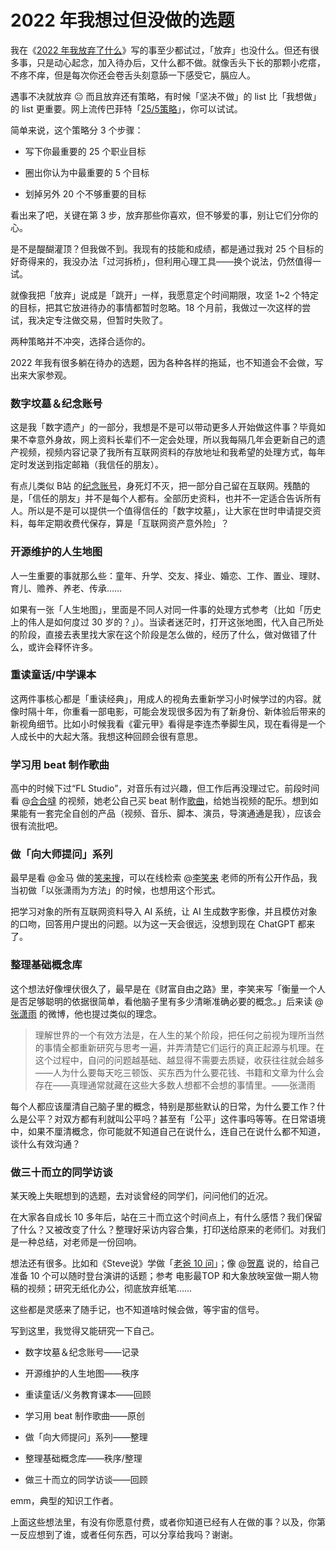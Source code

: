 # 2022 年我想过但没做的选题

我在《[2022 年我放弃了什么](https://blog.tujunjie.com/2022-1-1-1-1)》写的事至少都试过，「放弃」也没什么。但还有很多事，只是动心起念，加入待办后，又什么都不做。就像舌头下长的那颗小疙瘩，不疼不痒，但是每次你还会卷舌头刻意舔一下感受它，膈应人。

遇事不决就放弃 😐 而且放弃还有策略，有时候「坚决不做」的 list 比「我想做」的 list 更重要。网上流传巴菲特「[25/5策略](https://zhuanlan.zhihu.com/p/56162353)」，你可以试试。

简单来说，这个策略分 3 个步骤：

* 写下你最重要的 25 个职业目标
    
* 圈出你认为中最重要的 5 个目标
    
* 划掉另外 20 个不够重要的目标
    

看出来了吧，关键在第 3 步，放弃那些你喜欢，但不够爱的事，别让它们分你的心。

是不是醍醐灌顶？但我做不到。我现有的技能和成绩，都是通过我对 25 个目标的好奇得来的，我没办法「过河拆桥」，但利用心理工具——换个说法，仍然值得一试。

就像我把「放弃」说成是「跳开」一样，我愿意定个时间期限，攻坚 1~2 个特定的目标，把其它放进待办的事情都暂时忽略。18 个月前，我做过一次这样的尝试，我决定专注做交易，但暂时失败了。

两种策略并不冲突，选择合适你的。

2022 年我有很多躺在待办的选题，因为各种各样的拖延，也不知道会不会做，写出来大家参观。

### 数字坟墓＆纪念账号

这是我「数字遗产」的一部分，我想是不是可以带动更多人开始做这件事？毕竟如果不幸意外身故，网上资料长辈们不一定会处理，所以我每隔几年会更新自己的遗产视频，视频内容记录了我所有互联网资料的存放地址和我希望的处理方式，每年定时发送到指定邮箱（我信任的朋友）。

有点儿类似 B站 的[纪念账号](https://baike.baidu.com/item/%E5%93%94%E5%93%A9%E5%93%94%E5%93%A9%E7%BA%AA%E5%BF%B5%E8%B4%A6%E5%8F%B7/56203689)，身死灯不灭，把一部分自己留在互联网。残酷的是，「信任的朋友」并不是每个人都有。全部历史资料，也并不一定适合告诉所有人。所以是不是可以提供一个值得信任的「数字坟墓」，让大家在世时申请提交资料，每年定期收费代保存，算是「互联网资产意外险」？

### 开源维护的人生地图

人一生重要的事就那么些：童年、升学、交友、择业、婚恋、工作、置业、理财、育儿、赡养、养老、传承……

如果有一张「人生地图」，里面是不同人对同一件事的处理方式参考（比如「历史上的伟人是如何度过 30 岁的？」）。当读者迷茫时，打开这张地图，代入自己所处的阶段，直接去表里找大家在这个阶段是怎么做的，经历了什么，做对做错了什么，或许会释怀许多。

### 重读童话/中学课本

这两件事核心都是「重读经典」，用成人的视角去重新学习小时候学过的内容。就像时隔十年，你重看一部电影，可能会发现很多因为有了新身份、新体验后带来的新视角细节。比如小时候我看《霍元甲》看得是李连杰拳脚生风，现在看得是一个人成长中的大起大落。我想这种回顾会很有意思。

### 学习用 beat 制作歌曲

高中的时候下过“FL Studio”，对音乐有过兴趣，但工作后再没理过它。前段时间看 @[合合噠](https://space.bilibili.com/7327736/) 的视频，她老公自己买 beat 制作[歌曲](https://music.163.com/#/song?id=1828182554)，给她当视频的配乐。想到如果能有一套完全自创的产品（视频、音乐、脚本、演员，导演通通是我），应该会很有流批吧。

### 做「向大师提问」系列

最早是看 @金马 做的[笑来搜](http://xiaolai.co/search)，可以在线检索 @[李笑来](https://weibo.com/u/1576218000) 老师的所有公开作品，我当初做「以张潇雨为方法」的时候，也想用这个形式。

把学习对象的所有互联网资料导入 AI 系统，让 AI 生成数字影像，并且模仿对象的口吻，回答用户提出的问题。以为这一天会很远，没想到现在 ChatGPT 都来了。

### 整理基础概念库

这个想法好像埋伏很久了，最早是在《财富自由之路》里，李笑来写「衡量一个人是否足够聪明的依据很简单，看他脑子里有多少清晰准确必要的概念。」后来读 @[张潇雨](https://weibo.com/p/1005051977585731/home) 的微博，他也提过类似的理念。

> 理解世界的一个有效方法是，在人生的某个阶段，把任何之前视为理所当然的事情全都重新研究与思考一遍，并弄清楚它们运行的真正起源与机理。在这个过程中，自问的问题越基础、越显得不需要去质疑，收获往往就会越多——人为什么要每天吃三顿饭、买东西为什么要花钱、书籍和文章为什么会存在——真理通常就藏在这些大多数人想都不会想的事情里。——张潇雨

每个人都应该厘清自己脑子里的概念，特别是那些默认的日常，为什么要工作？什么是公平？对双方都有利就叫公平吗？甚至有「公平」这件事吗等等。在日常语境中，如果不厘清概念，你可能就不知道自己在说什么，连自己在说什么都不知道，谈什么有效沟通？

### 做三十而立的同学访谈

某天晚上失眠想到的选题，去对谈曾经的同学们，问问他们的近况。

在大家各自成长 10 多年后，站在三十而立这个时间点上，有什么感悟？我们保留了什么？又被改变了什么？整理好采访内容合集，打印送给原来的老师们。对我们是一种总结，对老师是一份回响。

想法还有很多。比如和《Steve说》学做「[老爸 10 问](https://www.xiaoyuzhoufm.com/episode/5e61155b418a84a046401fdb)」；像 @[贺嘉](https://www.zhihu.com/people/he-jia-43/answers) 说的，给自己准备 10 个可以随时登台演讲的话题；参考 电影最TOP 和大象放映室做一期人物稿的视频；研究无纸化办公，彻底放弃纸笔……

这些都是灵感来了随手记，也不知道啥时候会做，等宇宙的信号。

写到这里，我觉得又能研究一下自己。

* 数字坟墓＆纪念账号——记录
    
* 开源维护的人生地图——秩序
    
* 重读童话/义务教育课本——回顾
    
* 学习用 beat 制作歌曲——原创
    
* 做「向大师提问」系列——整理
    
* 整理基础概念库——秩序/整理
    
* 做三十而立的同学访谈——回顾
    

emm，典型的知识工作者。

上面这些想法里，有没有你愿意付费，或者你知道已经有人在做的事？以及，你第一反应想到了谁，或者任何东西，可以分享给我吗？谢谢。